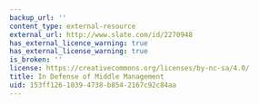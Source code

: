 ```yaml
---
backup_url: ''
content_type: external-resource
external_url: http://www.slate.com/id/2270948
has_external_licence_warning: true
has_external_license_warning: true
is_broken: ''
license: https://creativecommons.org/licenses/by-nc-sa/4.0/
title: In Defense of Middle Management
uid: 153ff126-1039-4738-b854-2167c92c84aa
---
```

